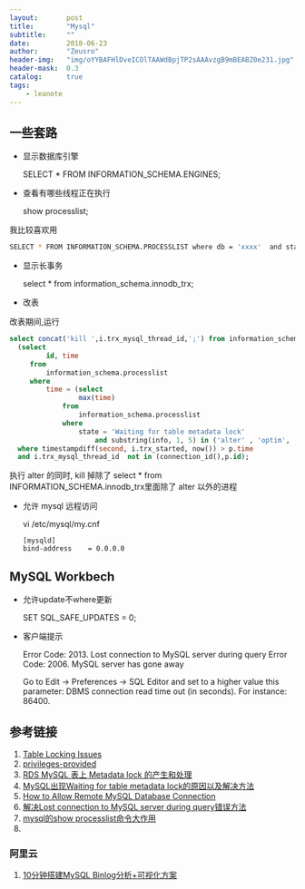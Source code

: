 ```yaml
---
layout:       post
title:        "Mysql"
subtitle:     ""
date:         2018-06-23
author:       "Zeusro"
header-img:   "img/oYYBAFHlDveICOlTAAWdBpjTP2sAAAvzgB9mBEABZ0e231.jpg"
header-mask:  0.3
catalog:      true
tags:
    - leanote
---
```


## 一些套路

* 显示数据库引擎

    SELECT * FROM INFORMATION_SCHEMA.ENGINES;

* 查看有哪些线程正在执行

    show processlist;

我比较喜欢用

```bash
SELECT * FROM INFORMATION_SCHEMA.PROCESSLIST where db = 'xxxx'  and state !='' order by time desc,command ;
```

* 显示长事务

    select * from information_schema.innodb_trx;

* 改表

改表期间,运行

```sql
select concat('kill ',i.trx_mysql_thread_id,';') from information_schema.innodb_trx i,
  (select 
         id, time
     from
         information_schema.processlist
     where
         time = (select 
                 max(time)
             from
                 information_schema.processlist
             where
                 state = 'Waiting for table metadata lock'
                     and substring(info, 1, 5) in ('alter' , 'optim', 'repai', 'lock ', 'drop ', 'creat'))) p
  where timestampdiff(second, i.trx_started, now()) > p.time
  and i.trx_mysql_thread_id  not in (connection_id(),p.id);
```

执行 alter 的同时, kill 掉除了 select * from   INFORMATION_SCHEMA.innodb_trx里面除了 alter 以外的进程

* 允许 mysql 远程访问

    vi /etc/mysql/my.cnf
    ```
    [mysqld]
    bind-address    = 0.0.0.0
    ```

## MySQL Workbech


* 允许update不where更新

    SET SQL_SAFE_UPDATES = 0;

* 客户端提示

    Error Code: 2013. Lost connection to MySQL server during query
    Error Code: 2006. MySQL server has gone away

    Go to Edit -> Preferences -> SQL Editor and set to a higher value this parameter: DBMS connection read time out (in seconds). For instance: 86400.



## 参考链接

1. [ Table Locking Issues](https://dev.mysql.com/doc/refman/8.0/en/table-locking.html)
2. [privileges-provided](https://dev.mysql.com/doc/refman/8.0/en/privileges-provided.html)
3. [RDS MySQL 表上 Metadata lock 的产生和处理](https://help.aliyun.com/knowledge_detail/41723.html)
4. [MySQL出现Waiting for table metadata lock的原因以及解决方法](https://www.cnblogs.com/digdeep/p/4892953.html)
5. [How to Allow Remote MySQL Database Connection](https://www.digitalocean.com/community/questions/how-to-allow-remote-mysql-database-connection)
6. [解决Lost connection to MySQL server during query错误方法](https://blog.csdn.net/lovemysea/article/details/79121154)
7. [mysql的show processlist命令大作用](https://blog.csdn.net/juan083/article/details/54889893)
8. []()

### 阿里云

1. [10分钟搭建MySQL Binlog分析+可视化方案](https://yq.aliyun.com/articles/338423?spm=a1z5c.11394323.0.0.52d06cf5whHsHp)